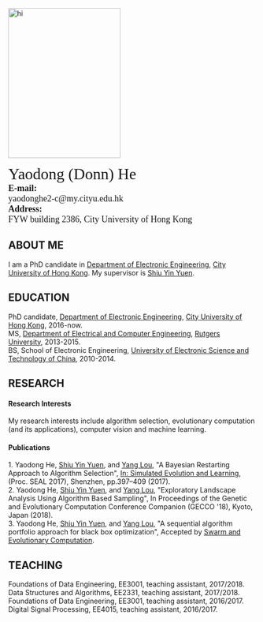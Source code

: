 
<html>
<head>
<meta charset="utf-8">
<title>Yaodong He's Home Page</title>
</head>
<body>
<img src="http://i4.bvimg.com/655336/e9880725ab3e049e.jpg" alt="hi" width="228" height="304" align="middle"/>
<p>
        <font size="6" face="Georgia, serif">Yaodong (Donn) He</font><br>
	<font size="4" face="Georgia, serif"><b>E-mail:</b><br>yaodonghe2-c@my.cityu.edu.hk</font><br>
	<font size="4" face="Georgia, serif"><b>Address:</b><br>FYW building 2386, City University of Hong Kong</font>
<p>

<h2>ABOUT ME</h2>
I am a PhD candidate in <a href="http://www.ee.cityu.edu.hk/home/">Department of Electronic Engineering</a>, <a href="http://www.cityu.edu.hk/">City University of Hong Kong</a>. My supervisor is <a href="http://www.ee.cityu.edu.hk/~syyuen/">Shiu Yin Yuen</a>.<br>

<h2>EDUCATION</h2>

PhD candidate, <a href="http://www.ee.cityu.edu.hk/home/">Department of Electronic Engineering</a>, <a href="http://www.cityu.edu.hk/">City University of Hong Kong</a>, 2016-now.<br>
MS, <a href="http://www.ece.rutgers.edu/">Department of Electrical and Computer Engineering</a>, <a href="https://www.rutgers.edu/">Rutgers University</a>, 2013-2015.<br>
BS, School of Electronic Engineering, <a href="http://www.uestc.edu.cn/">University of Electronic Science and Technology of China</a>, 2010-2014.<br>


<h2>RESEARCH</h2>
<h4>Research Interests</h4>
 
<p>My research interests include algorithm selection, evolutionary computation (and its applications), computer vision and machine learning. </p>

<h4>Publications</h4>
1. Yaodong He, <a href="http://www.ee.cityu.edu.hk/~syyuen/">Shiu Yin Yuen</a>, and <a href="http://www.ee.cityu.edu.hk/~ylou/">Yang Lou</a>, "A Bayesian Restarting Approach to Algorithm Selection", <a href="https://www.springer.com/gp/book/9783319687582"> In: Simulated Evolution and Learning</a>, (Proc. SEAL 2017), Shenzhen, pp.397–409 (2017).<br>
2. Yaodong He, <a href="http://www.ee.cityu.edu.hk/~syyuen/">Shiu Yin Yuen</a>, and <a href="http://www.ee.cityu.edu.hk/~ylou/">Yang Lou</a>, "Exploratory Landscape Analysis Using Algorithm Based Sampling", In Proceedings of the Genetic and Evolutionary Computation Conference Companion (GECCO '18), Kyoto, Japan (2018).<br>
3. Yaodong He, <a href="http://www.ee.cityu.edu.hk/~syyuen/">Shiu Yin Yuen</a>, and <a href="http://www.ee.cityu.edu.hk/~ylou/">Yang Lou</a>, "A sequential algorithm portfolio approach for black box optimization", Accepted by <a href="https://www.journals.elsevier.com/swarm-and-evolutionary-computation">Swarm and Evolutionary Computation</a>.<br>

<h2>TEACHING</h2>
Foundations of Data Engineering, EE3001, teaching assistant, 2017/2018.<br>
Data Structures and Algorithms, EE2331, teaching assistant, 2017/2018.<br>
Foundations of Data Engineering, EE3001, teaching assistant, 2016/2017.<br>
Digital Signal Processing, EE4015, teaching assistant, 2016/2017.<br>

<br>
<br>


